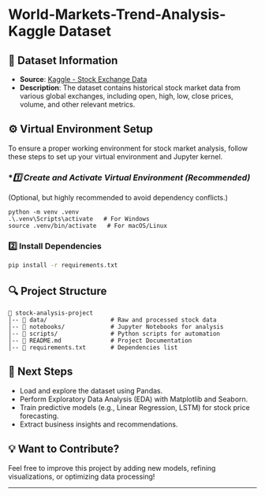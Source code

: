 # World-Markets-Trend-Analysis- Kaggle Dataset

## 📌 Dataset Information
- **Source**: [Kaggle - Stock Exchange Data](https://www.kaggle.com/datasets/mattiuzc/stock-exchange-data)
- **Description**: The dataset contains historical stock market data from various global exchanges, including open, high, low, close prices, volume, and other relevant metrics.

## ⚙️ Virtual Environment Setup
To ensure a proper working environment for stock market analysis, follow these steps to set up your virtual environment and Jupyter kernel.

### **1️⃣ Create and Activate Virtual Environment (Recommended)*
(Optional, but highly recommended to avoid dependency conflicts.)
```bash*
python -m venv .venv
.\.venv\Scripts\activate   # For Windows
source .venv/bin/activate   # For macOS/Linux
```

### **2️⃣ Install Dependencies**
```bash
pip install -r requirements.txt
```

## 🔍 Project Structure
```plaintext
📂 stock-analysis-project
│-- 📂 data/                  # Raw and processed stock data
│-- 📂 notebooks/             # Jupyter Notebooks for analysis
│-- 📂 scripts/               # Python scripts for automation
│-- 📜 README.md              # Project Documentation
│-- 📜 requirements.txt       # Dependencies list
```

## 🚀 Next Steps
- Load and explore the dataset using Pandas.
- Perform Exploratory Data Analysis (EDA) with Matplotlib and Seaborn.
- Train predictive models (e.g., Linear Regression, LSTM) for stock price forecasting.
- Extract business insights and recommendations.

## 💡 Want to Contribute?
Feel free to improve this project by adding new models, refining visualizations, or optimizing data processing!

---